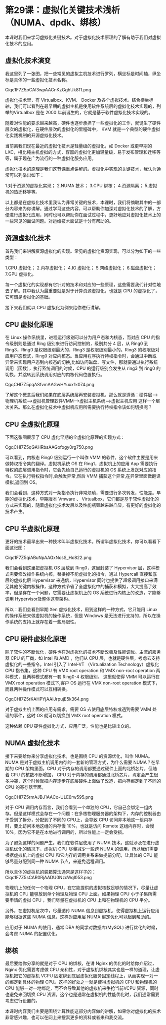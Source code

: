 # 第29课：虚拟化关键技术浅析（NUMA、dpdk、绑核）

本课时我们来学习虚拟化关键技术。对于虚拟化技术原理的了解有助于我们对虚拟化技术的应用。

## 虚拟化技术演变

我这里列了一张图，把一些常见的虚拟主机技术进行罗列，横坐标是时间轴，纵坐标是具体的一些虚拟化技术名称。

Ciqc1F7Z5pCAI3wpAACnKzGghUk811.png

虚拟化技术里，有 Virtualbox、KVM、 Docker 及各个虚拟技术。结合横坐标轴，我们可以看到在最早期的虚拟主机是使用软件系统层的虚拟化技术实现的，列举的Virtualbox 是在 2000 年前诞生的，它就是基于软件虚拟化技术实现的。

随着对性能的要求越来越高，硬件也逐步承担了一些虚拟化的工作，就诞生了硬件层次的虚拟化，在硬件层次的虚拟化的里程碑中， KVM 就是一个典型的硬件虚拟化实践机制的开源虚拟化技术。

当前离我们现在最近的虚拟化技术是轻量级的虚拟化，如 Docker 或更早期的 LXC，相比纯主机虚拟的方式，容器的虚拟化更加轻量级，易于发布管理和迁移等等，属于现在广为流行的一种虚拟化服务应用。

虚拟化技术的原理是我们这节课重点讲解的。虚拟化中实现的关键技术，我认为通常可以列举出如下：

1.对于资源的虚拟化实现；
2.NUMA 技术；
3.CPU 绑核；
4.资源隔离；
5.虚拟机的热迁移等等。

以上都是在虚拟化技术里我认为非常关键的技术，本课时，我们将摘取其中的一部分内容来为你讲解。通过学习这些内容，可以帮助你加深对虚拟化技术的了解，方便进行虚拟化应用，同时也可以帮助你在面试过程中，更好地应对虚拟化技术上的一些常见的面试问题。对运维技术面试是十分有帮助的。

## 资源虚拟化技术

首先我们来讲解资源虚拟化的实现。常见的虚拟化资源实现，可以分为如下的一些类型：

1.CPU 虚拟化；
2.内存虚拟化；
4.IO 虚拟化；
5.网络虚拟化；
6.磁盘虚拟化；
7.GPU 虚拟化。

每一个虚拟化的实现都有它针对的技术和对应的一些原理，这些需要我们针对性地去了解。其中我认为最重要就是对于计算资源虚拟化，也就是 CPU 的虚拟化了，它可谓是虚拟化的基础。

接下来我们就以 CPU 虚拟化为例来给你进行讲解。

## CPU 虚拟化原理
在 Linux 操作系统里，进程运行级别可以分为用户态和内核态，而对应 CPU 的指令级别则是通过 Ring 级别来进行访问控制的，级别共分 4 层，从 Ring0 到 Ring3，Ring0 是权限级别最大的，Ring3 是权限级别最小的。Ring3 的权限级对应用户态模式，Ring0 对应内核态。当应用程序执行特权指令时，会通过中断或异常来实现用户态到内核态的切换,比如访问磁盘、写文件，那就要通过执行系统调用（函数），执行系统调用的时候，CPU 的运行级别会发生从 ring3 到 ring0 的切换，并跳转到系统调用对应的内核代码位置执行。

CgqCHl7Z5pqASfvmAAGwHYuxx1k074.png

了解这个概念后我们如果在底层系统层再安装虚拟机，那么就是遵循：硬件层-->物理机系统-->虚拟机管理软件VMM-->虚拟主机系统-->虚拟主机应用 这样一个层次关系。那么在虚拟化技术中虚拟机应用所需要执行特权指令该如何切换呢？

## CPU 全虚拟化原理

下面这张图展示了 CPU 虚化早期的全虚拟化原理的实现方式：

CgqCHl7Z5qGAHRbsAAGofogy0rg750.png

可以看到，内核态 Ring0 级别运行一个叫作 VMM 的软件，这个软件主要是用来做特权指令集的翻译。虚拟机系统 OS 在 Ring1，虚拟机上的应用 App 需要执行特权的底层调用指令时，它会先给自己运行的虚拟机的 OS 系统上发送对应的指令。它在执行特权指令时,会触发异常,然后 VMM 捕获这个异常,在异常里面做翻译模拟,返回到 OS。

我们会看到，这种方式对一条指令执行非常烦琐，需要进行多次转发，性能差。早期的虚拟化技术，早期版本 Vmware 、 Virtualbox，它们都是基于软件虚拟化的方式来实现的，随着虚拟化技术发展以及性能瓶颈越来越凸显，有更好的虚拟化的技术产生。

## CPU 半虚拟化原理

更好的技术最早出来一种技术叫半虚拟化技术。所谓半虚拟化技术，你可以看看下面这张图：

Ciqc1F7Z5qiABuNpAAGxNcsS_Ho822.png

我们会看到这里把虚拟机 OS 层放到 Ring0，这里封装了 Hypervisor 层，这种模式需要修改操作系统内核，替换掉不能虚拟化的指令，通过 Hypercall 直接和底层的虚拟化层 Hypervisor 来通信，Hypervisor 同时也提供了超级调用接口来满足其他关键内核操作，这种方式节省了全虚拟化中的捕获和模拟，大大提高了效率，但是存在一个问题，它需要让虚拟机上的 OS 系统进行内核上的改造，才能够调用 Hypervisor及整体这套架构。

所以：我们会看到早期 Xen 虚拟化技术，用到这样的一种方式，它只能用 Linux 的操作系统来做虚拟机的操作系统，但是 Windows 是无法进行支持的，所以在操作系统的支持上就存在着一些局限性。

## CPU 硬件虚拟化原理

除了软件的不断优化，硬件也在对虚拟化的技术不断改善及性能调优。主流的服务器 CPU 的厂商，如 Intel 和 AMD ，他们从 CPU 层，也就是硬件层，考虑去支持虚拟化的一些指令。Intel 引入了 Intel-VT （Virtualization Technology）虚拟化 CPU 指令集，这种 CPU 有 VMX root operation 和 VMX non-root operation 两种模式，且两种模式都有一套 Ring0-4 权限级别。 这里就使得 VMM 可以运行在 VMX root operation 模式下,客户 OS 运行在 VMX non-root operation 模式下，而且两种操作模式可以互相转换。

CgqCHl7Z5rKAHPYjAAIJrpujE5k364.png

对于虚拟主机上面的应用有需求，需要 OS 去使用底层特权或遇到需要 VMM 处理的事件，这时 OS 就可以切换到 VMX root operation 模式。

这种依赖 CPU 硬件虚拟化方式，应用广泛，性能也是比较出众的。

## NUMA 虚拟化技术

接下来要给你来分享虚拟化技术，也是围绕 CPU 的资源优化，叫作 NUMA。NUMA 是对于虚拟主机调用内存的一套新的管理方式，为什么需要 NUMA？在早期的 CPU 架构里面，CPU 对于内存的调用都要通过硬件上面的北桥芯片，但随着 CPU 的核数不断增加， CPU 对于内存的调用都通过北桥芯片，肯定会产生很多冲突，这个时候就把内存逐步在底层硬件上面做了改造，把内存绑定到了不同的 CPU 的寄存器里面。

CgqCHl7Z5rmAJBJ1AACo-ULE6rw595.png

对于 CPU 调用内存而言，我们会看到一个单独的 CPU，它自己会绑定一组内存。但是这样模式会存在一个问题：在多核物理服务器的架构下，内存的控制器由于受到了拆分，分配到了不同的 CPU上，会导致 CPU 访问非本地这一组内存时，要比访问本地这组的内存慢 10%，也就是访问 Remote 这组内存时，会慢 10%，因为它不是在本地进行调用的，所以性能上一定会受损。

为了避免这样的问题产生，我们在软件层使用了 NUMA 技术。这就涉及在进行虚拟机优化的情况下，虚拟机 CPU 尽量减少一些跨 NUMA 的调用，所以我们需要根据虚拟机上的虚拟 CPU 和它内存的调用关系来做提前分配，让具体的 CPU 能够尽量分配到同一种 NUMA 节点，来避免远程调用。

所以具体的虚拟机的装箱算法通常是这样子的：
Ciqc1F7Z5sCAR0RjAADU0NzcWqI053.png

物理机上的任何一个物理 CPU，在它能提供的虚拟核数足够的情况下，尽量让虚拟机的 CPU 能够放到单个物理及物理 CPU 上面。如果物理 CPU 小于子集所需要申请的虚拟 CPU ，我们尽量在虚拟机的 CPU 上和在物理机的 CPU 平分。

另外，在虚拟机层次中，尽量透传 NUMA 信息到虚拟机，使得虚拟机上运行应用能够根据这些 NUMA 信息，这样对应用层 NUMA 绑定优化可以起到帮助的。

应用对于 NUMA 的使用，通常 DBA 的同学对数据库(MySQL) 进行优化的时候，会考虑 NUMA 的配置优化。

## 绑核
最后要给你分享的就是对于 CPU 的绑核，在讲 Nginx 的优化的时给你介绍过，Nginx 优化需要考虑做 CPU 亲和性，对于虚拟机绑核其实也是一样的道理，让虚拟机把它的虚拟机 VCPU 固定绑到底层虚拟化服务固定线程上，从而实现一对一的绑定到具体的物理 CPU。这样的好处之一就是使得虚拟机的 CPU 和物理机的 CPU 能够一对一地绑定，而不会导致其他的虚拟机来争抢当前VCPU 资源，同时也避免来回切换 CPU 资源。这个也是通常在虚拟机的性能优化时，我们通常需要考虑进行设置的。

本课时内容我们主要是围绕计算性能这部分内容做的讲解，如果你对虚拟化的技术非常感兴趣，也可以在网上来搜索更多的资料或者来和我交流。
